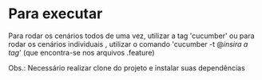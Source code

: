 # Para executar

Para rodar os cenários todos de uma vez, utilizar a tag 'cucumber'
ou para rodar os cenários individuais , utilizar o comando 'cucumber -t @*insira a tag*' (que encontra-se nos arquivos .feature)

Obs.: Necessário realizar clone do projeto e instalar suas dependências
